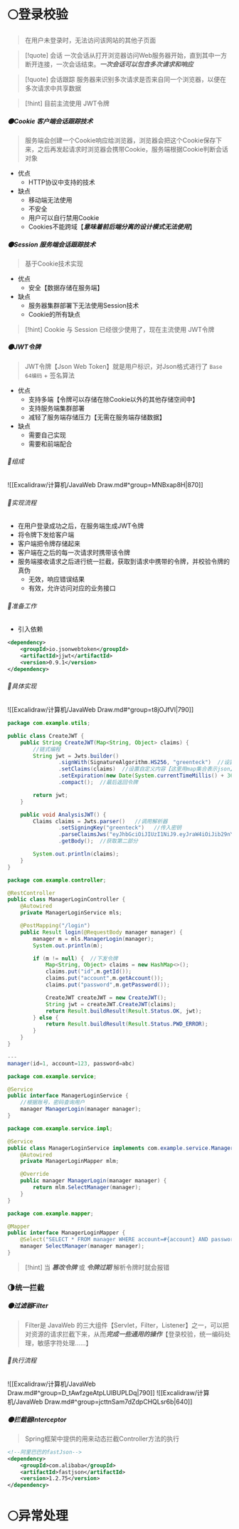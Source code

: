# 🌕登录校验
>在用户未登录时，无法访问该网站的其他子页面

>[!quote] 会话
>一次会话从打开浏览器访问Web服务器开始，直到其中一方断开连接，一次会话结束。***一次会话可以包含多次请求和响应***

>[!quote] 会话跟踪
>服务器来识别多次请求是否来自同一个浏览器，以便在多次请求中共享数据

>[!hint] 目前主流使用 JWT令牌
##### 🌑Cookie 客户端会话跟踪技术
>服务端会创建一个Cookie响应给浏览器，浏览器会把这个Cookie保存下来，之后再发起请求时浏览器会携带Cookie，服务端根据Cookie判断会话对象

- 优点
	- HTTP协议中支持的技术
- 缺点
	- 移动端无法使用
	- 不安全
	- 用户可以自行禁用Cookie
	- Cookies不能跨域【***意味着前后端分离的设计模式无法使用***】
##### 🌑Session 服务端会话跟踪技术
>基于Cookie技术实现

- 优点
	- 安全【数据存储在服务端】
- 缺点
	- 服务器集群部署下无法使用Session技术
	- Cookie的所有缺点

>[!hint] Cookie 与 Session 已经很少使用了，现在主流使用 JWT令牌
##### 🌑JWT令牌
>JWT令牌【Json Web Token】就是用户标识，对Json格式进行了 `Base 64编码` + 签名算法

- 优点
	- 支持多端【令牌可以存储在除Cookie以外的其他存储空间中】
	- 支持服务端集群部署
	- 减轻了服务端存储压力【无需在服务端存储数据】
- 缺点
	- 需要自己实现
	- 需要和前端配合
###### 🌙组成
![[Excalidraw/计算机/JavaWeb Draw.md#^group=MNBxap8H|870]]
###### 🌙实现流程
- 在用户登录成功之后，在服务端生成JWT令牌
- 将令牌下发给客户端
- 客户端把令牌存储起来
- 客户端在之后的每一次请求时携带该令牌
- 服务端接收请求之后进行统一拦截，获取到请求中携带的令牌，并校验令牌的真伪
	- 无效，响应错误结果
	- 有效，允许访问对应的业务接口
###### 🌙准备工作
- 引入依赖
```xml
<dependency>  
    <groupId>io.jsonwebtoken</groupId>  
    <artifactId>jjwt</artifactId>  
    <version>0.9.1</version>  
</dependency>
```
###### 🌙具体实现
![[Excalidraw/计算机/JavaWeb Draw.md#^group=t8jOJfVI|790]]
```java
package com.example.utils;

public class CreateJWT {
    public String CreateJWT(Map<String, Object> claims) {
        //链式编程
        String jwt = Jwts.builder()
                .signWith(SignatureAlgorithm.HS256, "greenteck")  //设置签名算法，密钥
                .setClaims(claims)  //设置自定义内容【这里用map集合表示json】
                .setExpiration(new Date(System.currentTimeMillis() + 3600 * 1000))  //设置令牌的有效期
                .compact();  //最后返回令牌

        return jwt;
    }

    public void AnalysisJWT() {
        Claims claims = Jwts.parser()   //调用解析器
                .setSigningKey("greenteck")   //传入密钥
                .parseClaimsJws("eyJhbGciOiJIUzI1NiJ9.eyJraW4iOiJib29nYWxvbyIsImpheWdlZSI6InNjYXJlY3JvdyIsImV4cCI6MTcwMTM5Njc4NH0.Oiv7vVbwJkwEO0sa-4V0sRqgHkWP1sJpXlXppFblRO8")  //声明令牌
                .getBody();  //获取第二部分

        System.out.println(claims);
    }
}
```

```java
package com.example.controller;

@RestController
public class ManagerLoginController {
    @Autowired
    private ManagerLoginService mls;

    @PostMapping("/login")
    public Result login(@RequestBody manager manager) {
        manager m = mls.ManagerLogin(manager);
        System.out.println(m);

        if (m != null) {  //下发令牌
            Map<String, Object> claims = new HashMap<>();
            claims.put("id",m.getId());
            claims.put("account",m.getAccount());
            claims.put("password",m.getPassword());

            CreateJWT createJWT = new CreateJWT();
            String jwt = createJWT.CreateJWT(claims);
            return Result.buildResult(Result.Status.OK, jwt);
        } else {
            return Result.buildResult(Result.Status.PWD_ERROR);
        }
    }
}

---
manager(id=1, account=123, password=abc)
```

```java
package com.example.service;

@Service
public interface ManagerLoginService {
    //根据账号，密码查询用户
    manager ManagerLogin(manager manager);
}
```

```java
package com.example.service.impl;

@Service
public class ManagerLoginService implements com.example.service.ManagerLoginService {
    @Autowired
    private ManagerLoginMapper mlm;

    @Override
    public manager ManagerLogin(manager manager) {
        return mlm.SelectManager(manager);
    }
}
```

```java
package com.example.mapper;

@Mapper
public interface ManagerLoginMapper {
    @Select("SELECT * FROM manager WHERE account=#{account} AND password =#{password}")
    manager SelectManager(manager manager);
}
```

>[!hint] 当 ***篡改令牌*** 或 ***令牌过期*** 解析令牌时就会报错

### 🌗统一拦截

##### 🌑过滤器Filter
>Filter是 JavaWeb 的三大组件【Servlet，Filter，Listener】之一，可以把对资源的请求拦截下来，从而***完成一些通用的操作***【登录校验，统一编码处理，敏感字符处理……】
###### 🌙执行流程
![[Excalidraw/计算机/JavaWeb Draw.md#^group=D_tAwfzgeAtpLUlBUPLDq|790]]
![[Excalidraw/计算机/JavaWeb Draw.md#^group=jcttnSam7dZdpCHQLsr6b|640]]
##### 🌑拦截器Interceptor
>Spring框架中提供的用来动态拦截Controller方法的执行


```xml
<!--阿里巴巴的fastJson-->  
<dependency>  
    <groupId>com.alibaba</groupId>  
    <artifactId>fastjson</artifactId>  
    <version>1.2.75</version>  
</dependency>
```



# 🌕异常处理


